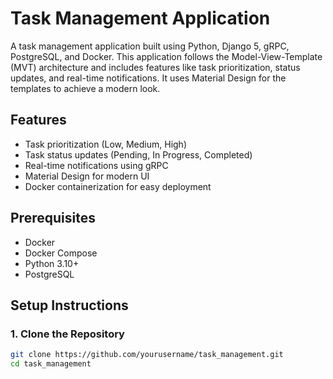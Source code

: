 # Task Management Application

A task management application built using Python, Django 5, gRPC, PostgreSQL, and Docker. This application follows the Model-View-Template (MVT) architecture and includes features like task prioritization, status updates, and real-time notifications. It uses Material Design for the templates to achieve a modern look.

## Features

- Task prioritization (Low, Medium, High)
- Task status updates (Pending, In Progress, Completed)
- Real-time notifications using gRPC
- Material Design for modern UI
- Docker containerization for easy deployment

## Prerequisites

- Docker
- Docker Compose
- Python 3.10+
- PostgreSQL

## Setup Instructions

### 1. Clone the Repository

```bash
git clone https://github.com/yourusername/task_management.git
cd task_management
```
